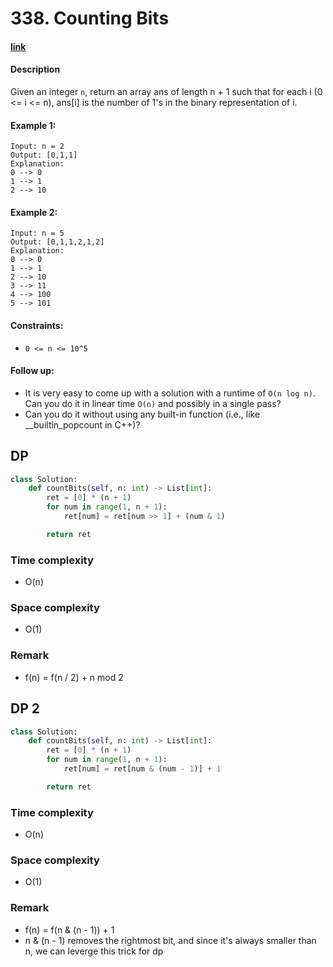 # 338. Counting Bits

#### [link](https://leetcode.com/problems/counting-bits/)

#### Description
Given an integer `n`, return an array ans of length n + 1 such that for each i (0 <= i <= n), ans[i] is the number of 1's in the binary representation of i.

#### Example 1:
```
Input: n = 2
Output: [0,1,1]
Explanation:
0 --> 0
1 --> 1
2 --> 10
```
#### Example 2:
```
Input: n = 5
Output: [0,1,1,2,1,2]
Explanation:
0 --> 0
1 --> 1
2 --> 10
3 --> 11
4 --> 100
5 --> 101
```

#### Constraints:
* `0 <= n <= 10^5`

#### Follow up:

* It is very easy to come up with a solution with a runtime of `O(n log n)`. Can you do it in linear time `O(n)` and possibly in a single pass?
* Can you do it without using any built-in function (i.e., like __builtin_popcount in C++)?

## DP
```python
class Solution:
    def countBits(self, n: int) -> List[int]:
        ret = [0] * (n + 1)
        for num in range(1, n + 1):
            ret[num] = ret[num >> 1] + (num & 1)

        return ret
```
### Time complexity
* O(n)
### Space complexity
* O(1)
### Remark
* f(n) = f(n / 2) + n mod 2

## DP 2
```python
class Solution:
    def countBits(self, n: int) -> List[int]:
        ret = [0] * (n + 1)
        for num in range(1, n + 1):
            ret[num] = ret[num & (num - 1)] + 1

        return ret
```
### Time complexity
* O(n)
### Space complexity
* O(1)
### Remark
* f(n) = f(n & (n - 1)) + 1
* n & (n - 1) removes the rightmost bit, and since it's always smaller than n, we can leverge this trick for dp